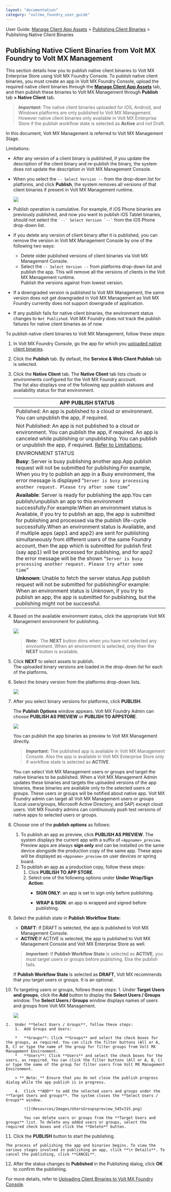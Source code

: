 ```yaml
---
layout: "documentation"
category: "voltmx_foundry_user_guide"
---
```

                               

User Guide: [Manage Client App Assets](Manage_Client_App_Assets.html) > [Publishing Client Binaries](Publishing_Client_Binaries.html) > Publishing Native Client Binaries

Publishing Native Client Binaries from Volt MX Foundry to Volt MX Management
---------------------------------------------------------------------------

This section details how you to publish native client binaries to Volt MX Enterprise Store using Volt MX Foundry Console. To publish native client binaries, you must create an app in Volt MX Foundry Console, upload the required native client binaries through the **[Manage Client App Assets](Manage_Client_App_Assets.html)** tab, and then publish these binaries to Volt MX Management through **Publish** tab **\> Native Client** tab.

> **_Important:_** The native client binaries uploaded for iOS, Android, and Windows platforms are only published to Volt MX Management. However native client binaries only available in Volt MX Enterprise Store if the publish workflow state is selected as **Active** and not Draft.  
  
In this document, Volt MX Management is referred to Volt MX Management Stage.  

Limitations:

*   After any version of a client binary is published, if you update the description of the client binary and re-publish the binary, the system does not update the description in Volt MX Management Console.
*   When you select the `-- Select Version --` from the drop-down list for platforms, and click **Publish**, the system removes all versions of that client binaries if present in Volt MX Management runtime.
    
    ![](Resources/Images/BinaryList_573x144.png)
    
*   Publish operation is cumulative. For example, if iOS Phone binaries are previously published, and now you want to publish iOS Tablet binaries, should not select the `` `--` Select Version `--` `` from the iOS Phone drop-down list.
*   If you delete any version of client binary after it is published, you can remove the version in Volt MX Management Console by one of the following two ways:
    *   Delete older published versions of client binaries via Volt MX Management Console.
    *   Select the `-- Select Version --` from platforms drop-down list and publish the app. This will remove all the versions of clients in the Volt MX Management runtime.  
        Publish the versions against from lowest version.
*   If a downgraded version is published to Volt MX Management, the same version does not get downgraded in Volt MX Management as Volt MX Foundry currently does not support downgrade of application.
*   If any publish fails for native client binaries, the environment status changes to `Not Published`. Volt MX Foundry does not track the publish failures for native client binaries as of now.
    

To publish native client binaries to Volt MX Management, follow these steps:

1.  In Volt MX Foundry Console, go the app for which you [uploaded native client binaries](Upload_Client_Binaries.html).
2.  Click the **Publish** tab. By default, the **Service & Web Client Publish** tab is selected.
3.  Click the **Native Client** tab. The **Native Client** tab lists clouds or environments configured for the Volt MX Foundry account.  
    The list also displays one of the following app publish statuses and availability status for that environment.
    
    | APP PUBLISH STATUS ||
    | --- | --- |
    | Published: An app is published to a cloud or environment. You can unpublish the app, if required. ||
    | Not Published: An app is not published to a cloud or environment. You can publish the app, if required. An app is canceled while publishing or unpublishing. You can publish or unpublish the app, if required. [Refer to Limitations:](#Limitations-NativeClientBinary) ||
    | ENVIRONMENT STATUS ||
    | **Busy**: Server is busy publishing another app.App publish request will not be submitted for publishing.For example, When you try to publish an app in a Busy environment, the error message is displayed “`Server is busy processing another request. Please try after some time`” ||
    | **Available**: Server is ready for publishing the app.You can publish/unpublish an app to this environment successfully.For example:When an environment status is Available, if you try to publish an app, the app is submitted for publishing and processed via the publish life-cycle successfully.When an environment status is Available, and if multiple apps (app1 and app2) are sent for publishing simultaneously from different users of the same Foundry account, then the app which is submitted for publish first (say app1) will be processed for publishing, and for app2 the error message will be the shown “`Server is busy processing another request. Please try after some time`” ||
    | **Unknown**: Unable to fetch the server status.App publish request will not be submitted for publishingFor example: When an environment status is Unknown, if you try to publish an app, the app is submitted for publishing, but the publishing might not be successful. ||
    
4.  Based on the available environment status, click the appropriate Volt MX Management environment for publishing.
    
    [![](Resources/Images/NativePublishEMM_thumb_0_48.png)](Resources/Images/NativePublishEMM.png)
    
    > **_Note:_**  The **NEXT** button dims when you have not selected any environment. When an environment is selected, only then the **NEXT** button is available.
    
5.  Click **NEXT** to select assets to publish.  
    The uploaded binary versions are loaded in the drop-down list for each of the platforms.
6.  Select the binary version from the platforms drop-down lists.
    
    ![](Resources/Images/NativeClients_assets_604x149.png)
    
7.  After you select binary versions for platforms, click **PUBLISH**.
    
    The **Publish Options** window appears. Volt MX Foundry Admin can choose **PUBLISH AS PREVIEW** or **PUBLISH TO APPSTORE**.
    
    ![](Resources/Images/PublishOptions_624x370.png)
    
    You can publish the app binaries as preview to Volt MX Management directly.
    
    > **_Important:_** The published app is available in Volt MX Management Console. Also the app is available in Volt MX Enterprise Store only if workflow state is selected as **ACTIVE**.
    
    You can select Volt MX Management users or groups and target the native binaries to be published. When a Volt MX Management Admin updates these binaries and targets the uploaded versions of the app binaries, these binaries are available only to the selected users or groups. These users or groups will be notified about native app. Volt MX Foundry admin can target all Volt MX Management users or groups (Local users/groups, Microsoft Active Directory, and SAP) except cloud users. Volt MX Foundry admins can continuously push test versions of native apps to selected users or groups.
    
8.  Choose one of the **publish options** as follows:
    1.  To publish an app as preview, click **PUBLISH AS PREVIEW**. The system displays the current app with a suffix of `<Appname>_preview`. Preview apps are always **sign only** and can be installed on the same device alongside the production copy of the same app. These apps will be displayed as `<Appname>_preview` on user devices or spring board.
    2.  To publish an app as a production copy, follow these steps:
        1.  Click **PUBLISH TO APP STORE**.
        2.  Select one of the following options under **Under Wrap/Sign Action**:
            *   **SIGN ONLY**: an app is set to sign only before publishing.
                
            *   **WRAP & SIGN**: an app is wrapped and signed before publishing.
                
9.  Select the publish state in **Publish Workflow State:**
    
    *   **DRAFT**: If DRAFT is selected, the app is published to Volt MX Management Console.
    *   **ACTIVE**:If ACTIVE is selected, the app is published to Volt MX Management Console and Volt MX Enterprise Store as well.
    
    > **_Important:_** If **Publish Workflow State** is selected as **ACTIVE**, you must target users or groups before publishing. Else the publish fails.  
      
    If **Publish Workflow State** is selected as **DRAFT**, Volt MX recommends that you target users or groups. It is an optional.
    
10.  To targeting users or groups, follows these steps:
    1.  Under **Target Users and groups**, click the **Add** button to display the **Select Users / Groups** window. The **Select Users / Groups** window displays names of users and groups from Volt MX Management.
        
        ![](Resources/Images/UsersGroupsEMM_498x255.png)
        
    2.  Under **Select Users / Groups**, follow these steps:
        1.  Add Groups and Users:
        
        *   **Groups**: Click **Groups** and select the check boxes for the groups, as required. You can click the filter buttons (All or A, B, C) or type the name of the group for filter groups from Volt MX Management Environment.
        *   **Users**: Click **Users** and select the check boxes for the users, as required. You can click the filter buttons (All or A, B, C) or type the name of the group for filter users from Volt MX Management Environment.
        
        > **_Note:_** Ensure that you do not close the publish progress dialog while the app publish is in progress.
        
        4.  Click **ADD** to add the selected users and groups under the **Target Users and groups**. The system closes the **Select Users / Groups** window.
            
            ![](Resources/Images/USersGroupspreview_545x315.png)
            
            You can delete users or groups from the **Target Users and groups** list. To delete any added users or groups, select the required check boxes and click the **Delete** button.
            
11.  Click the **PUBLISH** button to start the publishing.
    
    The process of publishing the app and binaries begins. To view the various stages involved in publishing an app, click **\+ Details**. To cancel the publishing, click **CANCEL**.  
    
12.  After the status changes to **Published** in the Publishing dialog, click **OK** to confirm the publishing.

For more details, refer to [Uploading Client Binaries to Volt MX Foundry Console](Upload_Client_Binaries.html#Uploadin).
